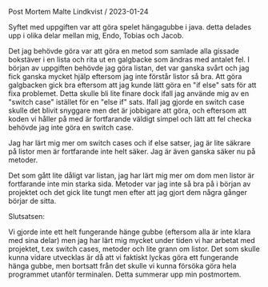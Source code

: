 Post Mortem
Malte Lindkvist / 2023-01-24

Syftet med uppgiften var att göra spelet hängagubbe i java.
detta delades upp i olika delar mellan mig, Endo, Tobias och Jacob.

Det jag behövde göra var att göra en metod som samlade alla gissade bokstäver i en lista och rita ut en galgbacke som ändras med antalet fel.
I början av uppgiften behövde jag göra listan, det var ganska svårt och jag fick ganska mycket hjälp eftersom jag inte förstår listor så bra.
Att göra galgbacken gick bra eftersom att jag kunde lätt göra en "if else" sats för att fixa problemet. Detta skulle bli lite finare dock ifall jag använde mig av en "switch case" istället för en "else if" sats. Ifall jag gjorde en switch case skulle det blivit snyggare men det är jobbigare att göra, och eftersom att koden vi håller på med är fortfarande väldigt simpel och lätt att fel checka behövde jag inte göra en switch case.

Jag har lärt mig mer om switch cases och if else satser, jag är lite säkrare på listor men är fortfarande inte helt säker. Jag är även ganska säker nu på metoder.

Det som gått lite dåligt var listan, jag har lärt mig mer om dom men listor är fortfarande inte min starka sida. Metoder var jag inte så bra på i början av projektet och det gick lite tungt men efter att jag gjort dem några gånger börjar de sitta.

Slutsatsen:

Vi gjorde inte ett helt fungerande hänge gubbe (eftersom alla är inte klara med sina delar) men jag har lärt mig mycket under tiden vi har arbetat med projektet, t.ex switch cases, metoder och lite grann om listor.
Det som skulle kunna vidare utvecklas är då att vi faktiskt lyckas göra ett fungerande hänga gubbe, men bortsatt från det skulle vi kunna försöka göra hela programmet utanför terminalen. Detta summerar upp min postmortem.

